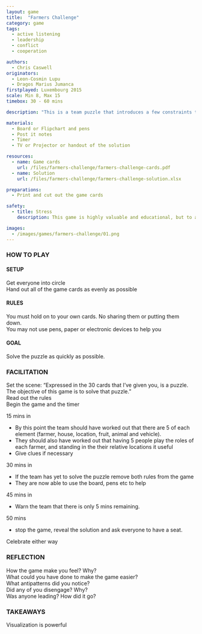 ```yaml
---
layout: game
title:  "Farmers Challenge"
category: game
tags:
  - active listening
  - leadership
  - conflict
  - cooperation

authors: 
  - Chris Caswell
originators: 
  - Leon-Cosmin Lupu 
  - Dragos Marius Jumanca
firstplayed: Luxembourg 2015
scale: Min 8, Max 15
timebox: 30 - 60 mins

description: "This is a team puzzle that introduces a few constraints to emphasise the need to cooperate, to collaborate and most importantly to listen. It can be used to assess a team's dynamic, to identify current or potential leaders and to simply build culture within a team."

materials:
  - Board or Flipchart and pens
  - Post it notes
  - Timer
  - TV or Projector or handout of the solution

resources:
  - name: Game cards
    url: /files/farmers-challenge/farmers-challenge-cards.pdf
  - name: Solution
    url: /files/farmers-challenge/farmers-challenge-solution.xlsx

preparations:
  - Print and cut out the game cards

safety:
  - title: Stress
    description: This game is highly valuable and educational, but to achieve this it creates an environment of stress, frustration and conflict. Be sure that is it safe for your team to experience these emotions and take the to follow this game with a team building exercise.

images:
  - /images/games/farmers-challenge/01.png
---
```



### HOW TO PLAY

#### SETUP
Get everyone into circle  
Hand out all of the game cards as evenly as possible  

#### RULES
You must hold on to your own cards. No sharing them or putting them down.  
You may not use pens, paper or electronic devices to help you   

#### GOAL
Solve the puzzle as quickly as possible.  


### FACILITATION

Set the scene: “Expressed in the 30 cards that I’ve given you, is a puzzle. The objective of this game is to solve that puzzle.”  
Read out the rules  
Begin the game and the timer  

15 mins in  

* By this point the team should have worked out that there are 5 of each element (farmer, house, location, fruit, animal and vehicle). 
* They should also have worked out that having 5 people play the roles of each farmer, and standing in the their relative locations it useful
* Give clues if necessary  

30 mins in  

* If the team has yet to solve the puzzle remove both rules from the game
* They are now able to use the board, pens etc to help

45 mins in

* Warn the team that there is only 5 mins remaining.

50 mins 

* stop the game, reveal the solution and ask everyone to have a seat. 

Celebrate either way


### REFLECTION
How the game make you feel? Why?  
What could you have done to make the game easier?  
What antipatterns did you notice?  
Did any of you disengage? Why?  
Was anyone leading? How did it go?  


### TAKEAWAYS
Visualization is powerful  
